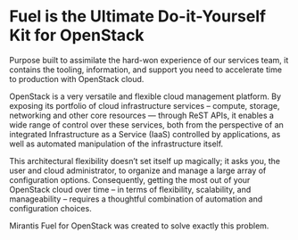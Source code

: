 # Fuel is the Ultimate Do-it-Yourself Kit for OpenStack #

Purpose built to assimilate the hard-won experience of our services team, it contains the tooling, information, and support you need to accelerate time to production with OpenStack cloud.

OpenStack is a very versatile and flexible cloud management platform. By exposing its portfolio of cloud infrastructure services – compute, storage, networking and other core resources — through ReST APIs, it enables a wide range of control over these services, both from the perspective of an integrated Infrastructure as a Service (IaaS) controlled by applications, as well as automated manipulation of the infrastructure itself.

This architectural flexibility doesn’t set itself up magically; it asks you, the user and cloud administrator, to organize and manage a large array of configuration options. Consequently, getting the most out of your OpenStack cloud over time – in terms of flexibility, scalability, and manageability – requires a thoughtful combination of automation and configuration choices.

Mirantis Fuel for OpenStack was created to solve exactly this problem.